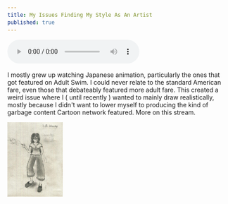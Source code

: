 ```yaml
---
title: My Issues Finding My Style As An Artist
published: true
---
```

<audio controls>
  <source src="https://cdn.glitch.com/12797d37-f66b-4e99-90b9-7ca07a6de8cf%2Fepisode3.mp3?v=1599406471475" type="audio/mpeg">
</audio> 

I mostly grew up watching Japanese animation, particularly the ones that got featured on Adult Swim. I could never relate to the standard American fare, even those that debateably featured more adult fare. This created a weird issue where I ( until recently ) wanted to mainly draw realistically, mostly because I didn't want to lower myself to producing the kind of garbage content Cartoon network featured. More on this stream.

<img width="25%" src="https://github.com/LWFlouisa/Weavercast/blob/master/assets/drawings/Other/1q3HRZkuY6u8Uv53Wz01AwHSFNQzalemmBwylKbn.jpeg">
